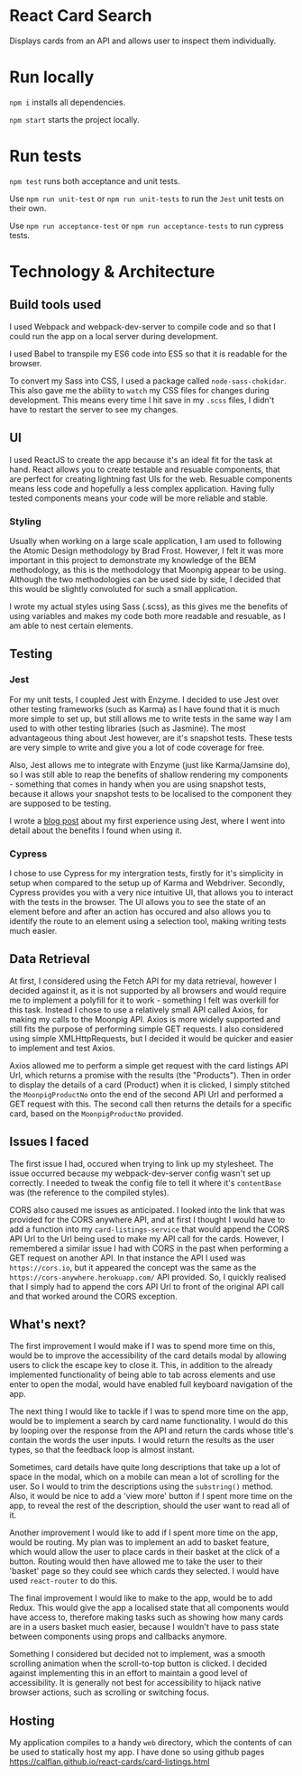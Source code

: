 # React Card Search
Displays cards from an API and allows user to inspect them individually.

# Run locally
`npm i` installs all dependencies.

`npm start` starts the project locally.

# Run tests
`npm test` runs both acceptance and unit tests.

Use `npm run unit-test` or `npm run unit-tests` to run the `Jest` unit tests on their own.

Use `npm run acceptance-test` or `npm run acceptance-tests` to run cypress tests.

# Technology & Architecture
## Build tools used
I used Webpack and webpack-dev-server to compile code and so that I could run the app on a local server during development.

I used Babel to transpile my ES6 code into ES5 so that it is readable for the browser.

To convert my Sass into CSS, I used a package called `node-sass-chokidar`. This also gave me the ability to `watch` my CSS files for changes during development. This means every time I hit save in my `.scss` files, I didn't have to restart the server to see my changes.

## UI
I used ReactJS to create the app because it's an ideal fit for the task at hand. React allows you to create testable and resuable components, that are perfect for creating lightning fast UIs for the web. Resuable components means less code and hopefully a less complex application. Having fully tested components means your code will be more reliable and stable.

### Styling
Usually when working on a large scale application, I am used to following the Atomic Design methodology by Brad Frost. However, I felt it was more important in this project to demonstrate my knowledge of the BEM methodology, as this is the methodology that Moonpig appear to be using. Although the two methodologies can be used side by side, I decided that this would be slightly convoluted for such a small application.

I wrote my actual styles using Sass (.scss), as this gives me the benefits of using variables and makes my code both more readable and resuable, as I am able to nest certain elements.

## Testing
### Jest
For my unit tests, I coupled Jest with Enzyme. I decided to use Jest over other testing frameworks (such as Karma) as I have found that it is much more simple to set up, but still allows me to write tests in the same way I am used to with other testing libraries (such as Jasmine). The most advantageous thing about Jest however, are it's snapshot tests. These tests are very simple to write and give you a lot of code coverage for free. 

Also, Jest allows me to integrate with Enzyme (just like Karma/Jamsine do), so I was still able to reap the benefits of shallow rendering my components - something that comes in handy when you are using snapshot tests, because it allows your snapshot tests to be localised to the component they are supposed to be testing.

I wrote a [blog post](https://medium.com/@_CalFlanagan/playing-with-jest-b0bf7da3ca76) about my first experience using Jest, where I went into detail about the benefits I found when using it.

### Cypress
I chose to use Cypress for my intergration tests, firstly for it's simplicity in setup when compared to the setup up of Karma and Webdriver. Secondly, Cypress provides you with a very nice intuitive UI, that allows you to interact with the tests in the browser. The UI allows you to see the state of an element before and after an action has occured and also allows you to identify the route to an element using a selection tool, making writing tests much easier.


## Data Retrieval
At first, I considered using the Fetch API for my data retrieval, however I decided against it, as it is not supported by all browsers and would require me to implement a polyfill for it to work - something I felt was overkill for this task. Instead I chose to use a relatively small API called Axios, for making my calls to the Moonpig API. Axios is more widely supported and still fits the purpose of performing simple GET requests. I also considered using simple XMLHttpRequests, but I decided it would be quicker and easier to implement and test Axios.

Axios allowed me to perform a simple get request with the card listings API Url, which returns a promise with the results (the "Products"). Then in order to display the details of a card (Product) when it is clicked, I simply stitched the `MoonpigProductNo` onto the end of the second API Url and performed a GET request with this. The second call then returns the details for a specific card, based on the `MoonpigProductNo` provided.

## Issues I faced
The first issue I had, occured when trying to link up my stylesheet. The issue occurred because my webpack-dev-server config wasn't set up correctly. I needed to tweak the config file to tell it where it's `contentBase` was (the reference to the compiled styles).

CORS also caused me issues as anticipated. I looked into the link that was provided for the CORS anywhere API, and at first I thought I would have to add a function into my `card-listings-service` that would append the CORS API Url to the Url being used to make my API call for the cards. However, I remembered a similar issue I had with CORS in the past when performing a GET request on another API. In that instance the API I used was `https://cors.io`, but it appeared the concept was the same as the `https://cors-anywhere.herokuapp.com/` API provided. So, I quickly realised that I simply had to append the cors API Url to front of the original API call and that worked around the CORS exception.

## What's next?
The first improvement I would make if I was to spend more time on this, would be to improve the accessibility of the card details modal by allowing users to click the escape key to close it. This, in addition to the already implemented functionality of being able to tab across elements and use enter to open the modal, would have enabled full keyboard navigation of the app.

The next thing I would like to tackle if I was to spend more time on the app, would be to implement a search by card name functionality. I would do this by looping over the response from the API and return the cards whose title's contain the words the user inputs. I would return the results as the user types, so that the feedback loop is almost instant.

Sometimes, card details have quite long descriptions that take up a lot of space in the modal, which on a mobile can mean a lot of scrolling for the user. So I would to trim the descriptions using the `substring()` method. Also, it would be nice to add a 'view more' button if I spent more time on the app, to reveal the rest of the description, should the user want to read all of it.

Another improvement I would like to add if I spent more time on the app, would be routing. My plan was to implement an add to basket feature, which would allow the user to place cards in their basket at the click of a button. Routing would then have allowed me to take the user to their 'basket' page so they could see which cards they selected. I would have used `react-router` to do this.

The final improvement I would like to make to the app, would be to add Redux. This would give the app a localised state that all components would have access to, therefore making tasks such as showing how many cards are in a users basket much easier, because I wouldn't have to pass state between components using props and callbacks anymore.

Something I considered but decided not to implement, was a smooth scrolling animation when the scroll-to-top button is clicked. I decided against implementing this in an effort to maintain a good level of accessibility. It is generally not best for accessibility to hijack native browser actions, such as scrolling or switching focus.

## Hosting
My application compiles to a handy `web` directory, which the contents of can be used to statically host my app. I have done so using github pages https://calflan.github.io/react-cards/card-listings.html